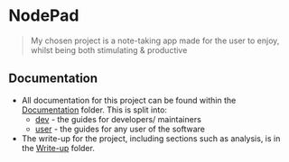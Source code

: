 # NodePad
> My chosen project is a note-taking app made for the user to enjoy, whilst being both stimulating & productive

## Documentation

- All documentation for this project can be found within the [Documentation](/Documentation) folder. This is split into:
  - [dev](/Documentation/dev) - the guides for developers/ maintainers
  - [user](/Documentation/user) - the guides for any user of the software
- The write-up for the project, including sections such as analysis, is in the [Write-up](/Write-up) folder.
